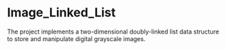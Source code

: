 # Image_Linked_List
The project implements a two-dimensional doubly-linked list data structure to store and manipulate digital grayscale images.
